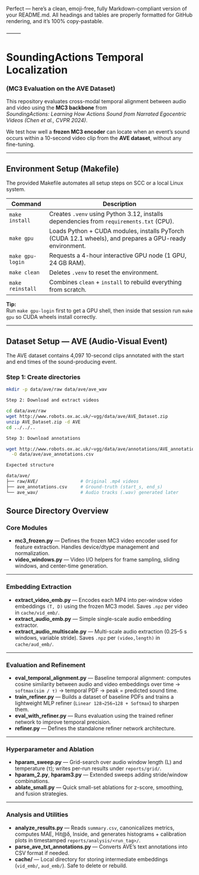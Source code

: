 Perfect — here’s a clean, emoji-free, fully Markdown-compliant version of your README.md.
All headings and tables are properly formatted for GitHub rendering, and it’s 100% copy-pastable.

⸻


# SoundingActions Temporal Localization  
### (MC3 Evaluation on the AVE Dataset)

This repository evaluates cross-modal temporal alignment between audio and video using the **MC3 backbone** from  
*SoundingActions: Learning How Actions Sound from Narrated Egocentric Videos (Chen et al., CVPR 2024)*.

We test how well a **frozen MC3 encoder** can locate when an event’s sound occurs within a 10-second video clip from the **AVE dataset**, without any fine-tuning.

---

## Environment Setup (Makefile)

The provided Makefile automates all setup steps on SCC or a local Linux system.

| Command | Description |
|----------|-------------|
| `make install` | Creates `.venv` using Python 3.12, installs dependencies from `requirements.txt` (CPU). |
| `make gpu` | Loads Python + CUDA modules, installs PyTorch (CUDA 12.1 wheels), and prepares a GPU-ready environment. |
| `make gpu-login` | Requests a 4-hour interactive GPU node (1 GPU, 24 GB RAM). |
| `make clean` | Deletes `.venv` to reset the environment. |
| `make reinstall` | Combines `clean` + `install` to rebuild everything from scratch. |

**Tip:**  
Run `make gpu-login` first to get a GPU shell, then inside that session run `make gpu` so CUDA wheels install correctly.

---

## Dataset Setup — AVE (Audio-Visual Event)

The AVE dataset contains 4,097 10-second clips annotated with the start and end times of the sound-producing event.

### Step 1: Create directories
```bash
mkdir -p data/ave/raw data/ave/ave_wav

Step 2: Download and extract videos

cd data/ave/raw
wget http://www.robots.ox.ac.uk/~vgg/data/ave/AVE_Dataset.zip
unzip AVE_Dataset.zip -d AVE
cd ../../..

Step 3: Download annotations

wget http://www.robots.ox.ac.uk/~vgg/data/ave/annotations/AVE_annotation.csv \
  -O data/ave/ave_annotations.csv

Expected structure

data/ave/
├── raw/AVE/                # Original .mp4 videos
├── ave_annotations.csv     # Ground-truth (start_s, end_s)
└── ave_wav/                # Audio tracks (.wav) generated later
```


## Source Directory Overview

### Core Modules

- **mc3_frozen.py** — Defines the frozen MC3 video encoder used for feature extraction. Handles device/dtype management and normalization.  
- **video_windows.py** — Video I/O helpers for frame sampling, sliding windows, and center-time generation.

---

### Embedding Extraction

- **extract_video_emb.py** — Encodes each MP4 into per-window video embeddings `(T, D)` using the frozen MC3 model. Saves `.npz` per video in `cache/vid_emb/`.  
- **extract_audio_emb.py** — Simple single-scale audio embedding extractor.  
- **extract_audio_multiscale.py** — Multi-scale audio extraction (0.25–5 s windows, variable stride). Saves `.npz` per `(video,length)` in `cache/aud_emb/`.

---

### Evaluation and Refinement

- **eval_temporal_alignment.py** — Baseline temporal alignment: computes cosine similarity between audio and video embeddings over time → `softmax(sim / τ)` → temporal PDF → peak = predicted sound time.  
- **train_refiner.py** — Builds a dataset of baseline PDFs and trains a lightweight MLP refiner (`Linear 128→256→128 + Softmax`) to sharpen them.  
- **eval_with_refiner.py** — Runs evaluation using the trained refiner network to improve temporal precision.  
- **refiner.py** — Defines the standalone refiner network architecture.

---

### Hyperparameter and Ablation

- **hparam_sweep.py** — Grid-search over audio window length (L) and temperature (τ); writes per-run results under `reports/grid/`.  
- **hparam_2.py**, **hparam3.py** — Extended sweeps adding stride/window combinations.  
- **ablate_small.py** — Quick small-set ablations for z-score, smoothing, and fusion strategies.

---

### Analysis and Utilities

- **analyze_results.py** — Reads `summary.csv`, canonicalizes metrics, computes MAE, Hit@δ, Inside, and generates histograms + calibration plots in timestamped `reports/analysis/<run_tag>/`.  
- **parse_ave_txt_annotations.py** — Converts AVE’s text annotations into CSV format if needed.  
- **cache/** — Local directory for storing intermediate embeddings (`vid_emb/`, `aud_emb/`). Safe to delete or rebuild.

